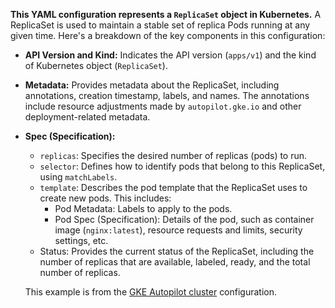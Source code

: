**This YAML configuration represents a `ReplicaSet` object in Kubernetes.** 
A ReplicaSet is used to maintain a stable set of replica Pods running at any given time. Here's a breakdown of the key components in this configuration:

- **API Version and Kind:** Indicates the API version (`apps/v1`) and the kind of Kubernetes object (`ReplicaSet`).

- **Metadata:** Provides metadata about the ReplicaSet, including annotations, creation timestamp, labels, and names. The annotations include resource adjustments made by `autopilot.gke.io` and other deployment-related metadata.

- **Spec (Specification):**

   - `replicas`: Specifies the desired number of replicas (pods) to run.
   - `selector`: Defines how to identify pods that belong to this ReplicaSet, using `matchLabels`.
   - `template`: Describes the pod template that the ReplicaSet uses to create new pods. This includes:
      - Pod Metadata: Labels to apply to the pods.
      - Pod Spec (Specification): Details of the pod, such as container image (`nginx:latest`), resource requests and limits, security settings, etc.
  - Status: Provides the current status of the ReplicaSet, including the number of replicas that are available, labeled, ready, and the total number of replicas.
 
  This example is from the [GKE Autopilot cluster](https://cloud.google.com/kubernetes-engine/docs/concepts/autopilot-overview) configuration.
